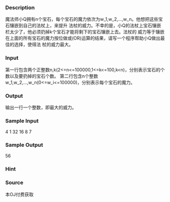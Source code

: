 
### Description
魔法师小Q拥有n个宝石，每个宝石的魔力依次为w_1,w_2,...,w_n。他想把这些宝石镶嵌到自己的法杖上，来提升
法杖的威力。不幸的是，小Q的法杖上宝石镶嵌栏太少了，他必须扔掉k个宝石才能将剩下的宝石镶嵌上去。法杖的
威力等于镶嵌在上面的所有宝石的魔力按位做或(OR)运算的结果，请写一个程序帮助小Q做出最佳的选择，使得法
杖的威力最大。
### Input
第一行包含两个正整数n,k(2<=n<=100000,1<=k<=100,k<n)，分别表示宝石的个数以及要扔掉的宝石个数。
第二行包含n个整数w_1,w_2,...,w_n(0<=w_i<=100000)，分别表示每个宝石的魔力。
### Output
输出一行一个整数，即最大的威力。
### Sample Input
4 1
32 16 8 7
### Sample Output
56
### Hint

### Source
本OJ付费获取
